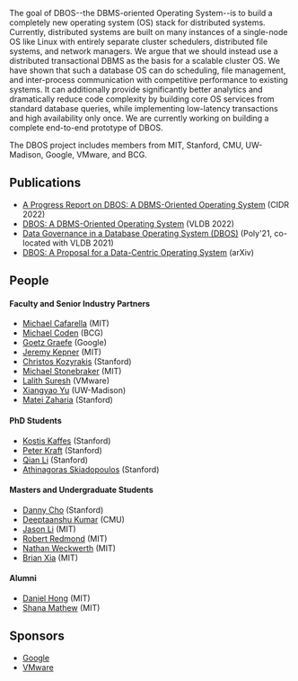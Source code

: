 
The goal of DBOS--the DBMS-oriented Operating System--is to build a completely new operating system (OS) stack for distributed systems.
Currently, distributed systems are built on many instances of a single-node OS like Linux with entirely separate cluster schedulers, distributed file systems, and network managers.
We argue that we should instead use a distributed transactional DBMS as the basis for a scalable cluster OS.
We have shown that such a database OS can do scheduling, file management, and inter-process communication with competitive performance to existing systems. 
It can additionally provide significantly better analytics and dramatically reduce code complexity by building core OS services from standard database queries,
while implementing low-latency transactions and high availability only once.
We are currently working on building a complete end-to-end prototype of DBOS.

The DBOS project includes members from MIT, Stanford, CMU, UW-Madison, Google, VMware, and BCG.

## Publications
- [A Progress Report on DBOS: A DBMS-Oriented Operating System](http://cidrdb.org/cidr2022/papers/p26-li.pdf) (CIDR 2022)
- [DBOS: A DBMS-Oriented Operating System](https://vldb.org/pvldb/vol15/p21-skiadopoulos.pdf) (VLDB 2022)
- [Data Governance in a Database Operating System (DBOS)](https://link.springer.com/chapter/10.1007/978-3-030-93663-1_4) (Poly'21, co-located with VLDB 2021)
- [DBOS: A Proposal for a Data-Centric Operating System](https://arxiv.org/abs/2007.11112) (arXiv)


## People

#### Faculty and Senior Industry Partners
- [Michael Cafarella](https://www.csail.mit.edu/person/michael-cafarella) (MIT)
- [Michael Coden](https://www.bcg.com/about/people/experts/michael-coden) (BCG)
- [Goetz Graefe](https://research.google/people/105119/) (Google)
- [Jeremy Kepner](http://www.mit.edu/~kepner/) (MIT)
- [Christos Kozyrakis](https://web.stanford.edu/~kozyraki/) (Stanford)
- [Michael Stonebraker](https://www.csail.mit.edu/person/michael-stonebraker) (MIT)
- [Lalith Suresh](https://research.vmware.com/researchers/lalith-suresh) (VMware)
- [Xiangyao Yu](http://pages.cs.wisc.edu/~yxy/) (UW-Madison)
- [Matei Zaharia](https://cs.stanford.edu/~matei/) (Stanford)

#### PhD Students
- [Kostis Kaffes](http://stanford.edu/~kkaffes/) (Stanford)
- [Peter Kraft](https://petereliaskraft.net/) (Stanford)
- [Qian Li](https://cs.stanford.edu/people/qianli/) (Stanford)
- [Athinagoras Skiadopoulos](?) (Stanford)

#### Masters and Undergraduate Students
- [Danny Cho](?) (Stanford)
- [Deeptaanshu Kumar](?) (CMU)
- [Jason Li](?) (MIT)
- [Robert Redmond](?) (MIT)
- [Nathan Weckwerth](?) (MIT)
- [Brian Xia](?) (MIT)

#### Alumni
- [Daniel Hong](?) (MIT)
- [Shana Mathew](?) (MIT)

## Sponsors
- [Google](https://research.google/)
- [VMware](https://www.vmware.com/)
